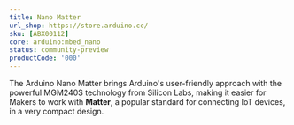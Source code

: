 ```yaml
---
title: Nano Matter
url_shop: https://store.arduino.cc/
sku: [ABX00112]
core: arduino:mbed_nano
status: community-preview
productCode: '000'
---
```


The Arduino Nano Matter brings Arduino's user-friendly approach with the powerful MGM240S technology from Silicon Labs, making it easier for Makers to work with **Matter**, a popular standard for connecting IoT devices, in a very compact design.